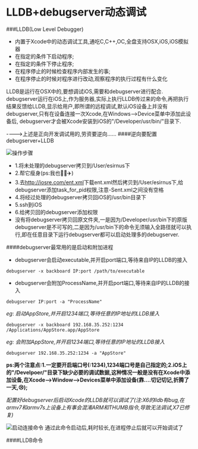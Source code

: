 # LLDB+debugserver动态调试

###LLDB(Low Level Debugger)
* 内置于Xcode中的动态调试工具,通吃C,C++,OC,全盘支持OSX,iOS,iOS模拟器
* 在指定的条件下启动程序;
* 在指定的条件下停止程序;
* 在程序停止的时候检查程序内部发生的事;
* 在程序停止的时候对程序进行改动,观察程序的执行过程有什么变化

LLDB是运行在OSX中的,要想调试iOS,需要和debugserver进行配合.
debugserver运行在iOS上,作为服务器,实际上执行LLDB传过来的命令,再把执行结果反馈给LLDB,显示给用户,即所谓的远程调试,默认iOS设备上并没有debugserver,只有在设备连接一次Xcode,在Windows-->Device菜单中添加此设备后, debugserver才会被Xcode安装到iOS的"/Developer/usr/bin/"目录下.


---->上述是正向开发调试用的,劳资要逆向......
####逆向要配置debugserver+LLDB

 ![操作步骤](http://o7pqb42yk.bkt.clouddn.com/%E6%AD%A5%E9%AA%A4.jpg)

* 1.将未处理的debugserver拷贝到/User/esirnus下
* 2.帮它瘦身(ps:我也🐘➖✈️)
* 3.去<http://iosre.com/ent.xml>下载ent.xml然后拷贝到/User/esirnus下,给debugserver添加task_for_pid权限,注意-Sent.xml之间没有空格
* 4.将经过处理的debugserver拷贝回iOS的/usr/bin目录下
* 5.ssh到iOS
* 6.给拷贝回的debugserver添加权限
* 没有将debugserver拷贝回原文件夹,一是因为/Developer/usr/bin下的原版debugserver是不可写的,二是因为/usr/bin下的命令无须输入全路径就可以执行,即在任意目录下运行debugserver都可以启动处理多的debugserver.


####debugserver最常用的是启动和附加进程

* debugserver会启动executable,并开启port端口,等待来自IP的LLDB的接入

~~~
debugserver -x backboard IP:port /path/to/executable
~~~

* debugserver会附加ProcessName,并开启port端口,等待来自IP的LLDB的接入

~~~
debugserver IP:port -a "ProcessName"
~~~

*eg*:
*启动AppStore,并开启1234端口,等待任意的IP地址的LLDB接入*

~~~
debugserver -x backboard 192.168.35.252:1234 /Applications/AppStore.app/AppStore
~~~

*eg:*
*会附加AppStore,并开启1234端口,等待任意的IP地址的LLDB接入*

~~~
debugserver 192.168.35.252:1234 -a "AppStore"
~~~

**ps:两个注意点:1.一定要开启端口号(:1234),1234端口号是自己指定的;2.iOS上的"/Develpoer/"目录下缺少必要的调试数据,这种情况一般是没有在Xcode中添加设备,在Xcode-->Window-->Devices菜单中添加设备(靠....切记切记,折腾了一天,😢);**

*配置好debugserver后启动Xcode的LLDB就可以调试了(注:X6的lldb有bug,在armv7和armv7s上设备上有事会混淆ARM和THUMB指令,导致无法调试,X7已修复)*

![启动连接命令](http://o7pqb42yk.bkt.clouddn.com/1DBBE39E-D211-4B7F-86FD-5E246E6CBFB2.png)
通过此命令启动后,耗时较长,在进程停止后就可以开始调试了

####LLDB命令


























